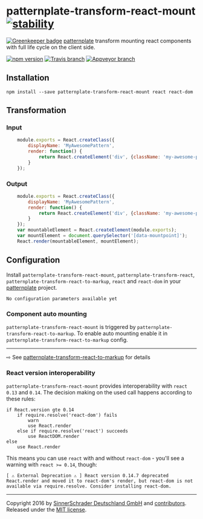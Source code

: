 # patternplate-transform-react-mount [![stability][0]][1]

[![Greenkeeper badge](https://badges.greenkeeper.io/sinnerschrader/patternplate-transform-react-mount.svg)](https://greenkeeper.io/)
[patternplate](/sinnerschrader/patternplate) transform mounting react components with full life cycle on the client side.

[![npm version][2]][3] [![Travis branch][4]][5] [![Appveyor branch][6]][7]

## Installation
```shell
npm install --save patternplate-transform-react-mount react react-dom
```

## Transformation
### Input
```js
	module.exports = React.createClass({
		displayName: 'MyAwesomePattern',
		render: function() {
			return React.createElement('div', {className: 'my-awesome-pattern'}, 'My awesome Pattern.');
		}
	});
```
### Output
```js
	module.exports = React.createClass({
		displayName: 'MyAwesomePattern',
		render: function() {
			return React.createElement('div', {className: 'my-awesome-pattern'}, 'My awesome Pattern.');
		}
	});
	var mountableElement = React.createElement(module.exports);
	var mountElement = document.querySelector('[data-mountpoint]');
	React.render(mountableElement, mountElement);
```

## Configuration
Install `patternplate-transform-react-mount`, `patternplate-transform-react`, `patternplate-transform-react-to-markup`, `react` and `react-dom` in your [patternplate](https://github.com/sinnerschrader/patternplate) project.

```
No configuration parameters available yet
```

### Component auto mounting
`patternplate-transform-react-mount` is triggered by `patternplate-transform-react-to-markup`. To enable auto mounting enable it in `patternplate-transform-react-to-markup` config.

---
⇨ See [patternplate-transform-react-to-markup](https://github.com/sinnerschrader/patternplate-transform-react-to-markup#component-auto-mounting) for details


### React version interoperability
`patternplate-transform-react-mount` provides interoperability with `react` `0.13` and `0.14`. The decision making on the used call happens according to these rules:

```
if React.version gte 0.14
	if require.resolve('react-dom') fails
		warn
		use React.render
	else if require.resolve('react') succeeds
		use ReactDOM.render
else
	use React.render
```


This means you can use `react` with and without `react-dom` - you'll see a warning with `react >= 0.14`, though:

```shell
[ ⚠ External Deprecation ⚠ ] React version 0.14.7 deprecated React.render and moved it to react-dom's render, but react-dom is not available via require.resolve. Consider installing react-dom.
```

---
Copyright 2016 by [SinnerSchrader Deutschland GmbH](https://github.com/sinnerschrader) and [contributors](./graphs/contributors). Released under the [MIT license]('./license.md').


[0]: https://img.shields.io/badge/stability-experimental-orange.svg?style=flat-square
[1]: https://nodejs.org/api/documentation.html#documentation_stability_index
[2]: https://img.shields.io/npm/v/patternplate-transform-react-mount.svg?style=flat-square
[3]: https://npmjs.org/package/patternplate-transform-react-mount
[4]: https://img.shields.io/travis/sinnerschrader/patternplate-transform-react-mount/master.svg?style=flat-square
[5]: https://travis-ci.org/sinnerschrader/patternplate-transform-react-mount
[6]: https://img.shields.io/appveyor/ci/marionebl/patternplate-transform-react-mount/master.svg?style=flat-square
[7]: https://ci.appveyor.com/project/marionebl/patternplate-transform-react-mount
